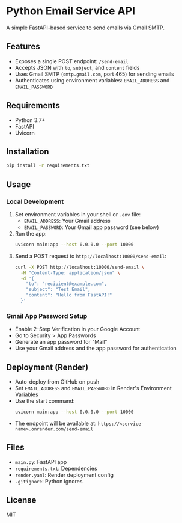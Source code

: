 # Python Email Service API

A simple FastAPI-based service to send emails via Gmail SMTP.

## Features

- Exposes a single POST endpoint: `/send-email`
- Accepts JSON with `to`, `subject`, and `content` fields
- Uses Gmail SMTP (`smtp.gmail.com`, port 465) for sending emails
- Authenticates using environment variables: `EMAIL_ADDRESS` and `EMAIL_PASSWORD`

## Requirements

- Python 3.7+
- FastAPI
- Uvicorn

## Installation

```sh
pip install -r requirements.txt
```

## Usage

### Local Development

1. Set environment variables in your shell or `.env` file:
   - `EMAIL_ADDRESS`: Your Gmail address
   - `EMAIL_PASSWORD`: Your Gmail app password (see below)
2. Run the app:
   ```sh
   uvicorn main:app --host 0.0.0.0 --port 10000
   ```
3. Send a POST request to `http://localhost:10000/send-email`:
   ```sh
   curl -X POST http://localhost:10000/send-email \
     -H "Content-Type: application/json" \
     -d '{
       "to": "recipient@example.com",
       "subject": "Test Email",
       "content": "Hello from FastAPI!"
     }'
   ```

### Gmail App Password Setup

- Enable 2-Step Verification in your Google Account
- Go to Security > App Passwords
- Generate an app password for "Mail"
- Use your Gmail address and the app password for authentication

## Deployment (Render)

- Auto-deploy from GitHub on push
- Set `EMAIL_ADDRESS` and `EMAIL_PASSWORD` in Render's Environment Variables
- Use the start command:
  ```sh
  uvicorn main:app --host 0.0.0.0 --port 10000
  ```
- The endpoint will be available at: `https://<service-name>.onrender.com/send-email`

## Files

- `main.py`: FastAPI app
- `requirements.txt`: Dependencies
- `render.yaml`: Render deployment config
- `.gitignore`: Python ignores

## License

MIT
